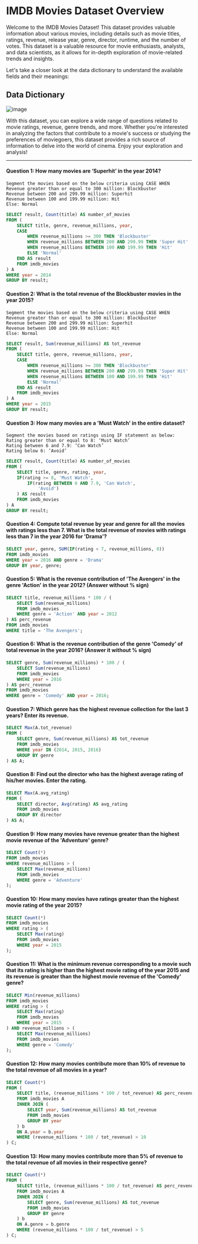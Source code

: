 # IMDB Movies Dataset Overview

Welcome to the IMDB Movies Dataset! This dataset provides valuable information about various movies, including details such as movie titles, ratings, revenue, release year, genre, director, runtime, and the number of votes. This dataset is a valuable resource for movie enthusiasts, analysts, and data scientists, as it allows for in-depth exploration of movie-related trends and insights.

Let's take a closer look at the data dictionary to understand the available fields and their meanings:

## Data Dictionary

![image](https://github.com/Nasir151/SQL-Projects/assets/94509995/844cb861-c7e9-431c-a6ea-5efbbc2a5da6)


With this dataset, you can explore a wide range of questions related to movie ratings, revenue, genre trends, and more. Whether you're interested in analyzing the factors that contribute to a movie's success or studying the preferences of moviegoers, this dataset provides a rich source of information to delve into the world of cinema. Enjoy your exploration and analysis!

------------------------------------------------------------------------------------------------------------------------------------------------------------------------------------------

#### Question 1: How many movies are ‘Superhit’ in the year 2014?

    Segment the movies based on the below criteria using CASE WHEN
    Revenue greater than or equal to 300 million: Blockbuster
    Revenue between 200 and 299.99 million: Superhit
    Revenue between 100 and 199.99 million: Hit
    Else: Normal

```sql
SELECT result, Count(title) AS number_of_movies
FROM (
    SELECT title, genre, revenue_millions, year,
    CASE
        WHEN revenue_millions >= 300 THEN 'Blockbuster'
        WHEN revenue_millions BETWEEN 200 AND 299.99 THEN 'Super Hit'
        WHEN revenue_millions BETWEEN 100 AND 199.99 THEN 'Hit'
        ELSE 'Normal'
    END AS result
    FROM imdb_movies
) A
WHERE year = 2014
GROUP BY result;
```

#### Question 2: What is the total revenue of the Blockbuster movies in the year 2015?

    Segment the movies based on the below criteria using CASE WHEN
    Revenue greater than or equal to 300 million: Blockbuster
    Revenue between 200 and 299.99 million: Superhit
    Revenue between 100 and 199.99 million: Hit
    Else: Normal

```sql
SELECT result, Sum(revenue_millions) AS tot_revenue
FROM (
    SELECT title, genre, revenue_millions, year,
    CASE
        WHEN revenue_millions >= 300 THEN 'Blockbuster'
        WHEN revenue_millions BETWEEN 200 AND 299.99 THEN 'Super Hit'
        WHEN revenue_millions BETWEEN 100 AND 199.99 THEN 'Hit'
        ELSE 'Normal'
    END AS result
    FROM imdb_movies
) A
WHERE year = 2015
GROUP BY result;
```

#### Question 3: How many movies are a 'Must Watch' in the entire dataset?

    Segment the movies based on ratings using IF statement as below:
    Rating greater than or equal to 8: ‘Must Watch’
    Rating between 6 and 7.9: ‘Can Watch’
    Rating below 6: ‘Avoid’

```sql
SELECT result, Count(title) AS number_of_movies
FROM (
    SELECT title, genre, rating, year,
    IF(rating >= 8, 'Must Watch',
        IF(rating BETWEEN 6 AND 7.9, 'Can Watch',
            'Avoid')
    ) AS result
    FROM imdb_movies
) A
GROUP BY result;
```
#### Question 4: Compute total revenue by year and genre for all the movies with ratings less than 7. What is the total revenue of movies with ratings less than 7 in the year 2016 for 'Drama'?

```sql
SELECT year, genre, SUM(IF(rating < 7, revenue_millions, 0))
FROM imdb_movies
WHERE year = 2016 AND genre = 'Drama'
GROUP BY year, genre;
```

#### Question 5: What is the revenue contribution of 'The Avengers' in the genre 'Action' in the year 2012? (Answer without % sign)

```sql
SELECT title, revenue_millions * 100 / (
    SELECT Sum(revenue_millions)
    FROM imdb_movies
    WHERE genre = 'Action' AND year = 2012
) AS perc_revenue
FROM imdb_movies
WHERE title = 'The Avengers';
```

#### Question 6: What is the revenue contribution of the genre 'Comedy' of total revenue in the year 2016? (Answer it without % sign)

```sql
SELECT genre, Sum(revenue_millions) * 100 / (
    SELECT Sum(revenue_millions)
    FROM imdb_movies
    WHERE year = 2016
) AS perc_revenue
FROM imdb_movies
WHERE genre = 'Comedy' AND year = 2016;
```

#### Question 7: Which genre has the highest revenue collection for the last 3 years? Enter its revenue.

```sql
SELECT Max(A.tot_revenue)
FROM (
    SELECT genre, Sum(revenue_millions) AS tot_revenue
    FROM imdb_movies
    WHERE year IN (2014, 2015, 2016)
    GROUP BY genre
) AS A;
```

#### Question 8: Find out the director who has the highest average rating of his/her movies. Enter the rating.

```sql
SELECT Max(A.avg_rating)
FROM (
    SELECT director, Avg(rating) AS avg_rating
    FROM imdb_movies
    GROUP BY director
) AS A;
```

#### Question 9: How many movies have revenue greater than the highest movie revenue of the 'Adventure' genre?

```sql
SELECT Count(*)
FROM imdb_movies
WHERE revenue_millions > (
    SELECT Max(revenue_millions)
    FROM imdb_movies
    WHERE genre = 'Adventure'
);
```

#### Question 10: How many movies have ratings greater than the highest movie rating of the year 2015?

```sql
SELECT Count(*)
FROM imdb_movies
WHERE rating > (
    SELECT Max(rating)
    FROM imdb_movies
    WHERE year = 2015
);
```

#### Question 11: What is the minimum revenue corresponding to a movie such that its rating is higher than the highest movie rating of the year 2015 and its revenue is greater than the highest movie revenue of the 'Comedy' genre?

```sql
SELECT Min(revenue_millions)
FROM imdb_movies
WHERE rating > (
    SELECT Max(rating)
    FROM imdb_movies
    WHERE year = 2015
) AND revenue_millions > (
    SELECT Max(revenue_millions)
    FROM imdb_movies
    WHERE genre = 'Comedy'
);
```

#### Question 12: How many movies contribute more than 10% of revenue to the total revenue of all movies in a year?

```sql
SELECT Count(*)
FROM (
    SELECT title, (revenue_millions * 100 / tot_revenue) AS perc_revenue
    FROM imdb_movies A
    INNER JOIN (
        SELECT year, Sum(revenue_millions) AS tot_revenue
        FROM imdb_movies
        GROUP BY year
    ) b
    ON A.year = b.year
    WHERE (revenue_millions * 100 / tot_revenue) > 10
) C;
```

#### Question 13: How many movies contribute more than 5% of revenue to the total revenue of all movies in their respective genre?

```sql
SELECT Count(*)
FROM (
    SELECT title, (revenue_millions * 100 / tot_revenue) AS perc_revenue
    FROM imdb_movies A
    INNER JOIN (
        SELECT genre, Sum(revenue_millions) AS tot_revenue
        FROM imdb_movies
        GROUP BY genre
    ) b
    ON A.genre = b.genre
    WHERE (revenue_millions * 100 / tot_revenue) > 5
) C;
```
